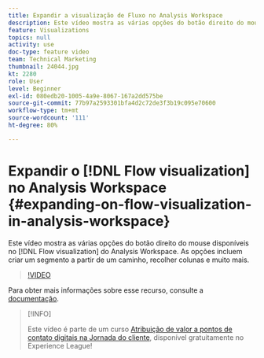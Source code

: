 ```yaml
---
title: Expandir a visualização de Fluxo no Analysis Workspace
description: Este vídeo mostra as várias opções do botão direito do mouse disponíveis na visualização de fluxo no Analysis Workspace. As opções incluem criar um segmento a partir de um caminho, recolher colunas e muito mais.
feature: Visualizations
topics: null
activity: use
doc-type: feature video
team: Technical Marketing
thumbnail: 24044.jpg
kt: 2280
role: User
level: Beginner
exl-id: 080edb20-1005-4a9e-8067-167a2dd575be
source-git-commit: 77b97a2593301bfa4d2c72de3f3b19c095e70600
workflow-type: tm+mt
source-wordcount: '111'
ht-degree: 80%

---
```


# Expandir o [!DNL Flow visualization] no Analysis Workspace {#expanding-on-flow-visualization-in-analysis-workspace}

Este vídeo mostra as várias opções do botão direito do mouse disponíveis no [!DNL Flow visualization] do Analysis Workspace. As opções incluem criar um segmento a partir de um caminho, recolher colunas e muito mais.

>[!VIDEO](https://video.tv.adobe.com/v/24044/?quality=12)

Para obter mais informações sobre esse recurso, consulte a [documentação](https://experienceleague.adobe.com/docs/analytics/analyze/analysis-workspace/visualizations/flow/flow.html?lang=pt-BR#analysis-workspace).

>[!INFO]
>
> Este vídeo é parte de um curso [Atribuição de valor a pontos de contato digitais na Jornada do cliente](https://experienceleague.adobe.com/?recommended=Analytics-U-1-2020.2&amp;lang=pt-BR), disponível gratuitamente no Experience League!
